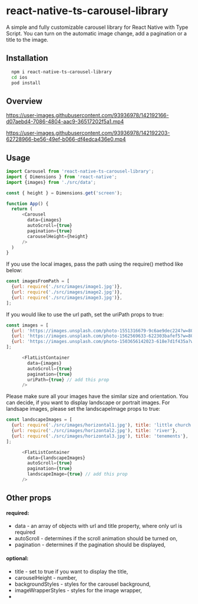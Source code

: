 # react-native-ts-carousel-library

A simple and fully customizable carousel library for React Native with Type Script. 
You can turn on the automatic image change, add a pagination or a title to the image.




## Installation

```bash
  npm i react-native-ts-carousel-library
  cd ios
  pod install
```
    
## Overview

https://user-images.githubusercontent.com/93936978/142192166-d07aebd4-7086-4804-aac9-36517202f5a1.mp4


https://user-images.githubusercontent.com/93936978/142192203-62728966-be56-49ef-b066-df4edca436e0.mp4


## Usage

```javascript
import Carousel from 'react-native-ts-carousel-library';
import { Dimensions } from 'react-native';
import {images} from './src/data';

const { height } = Dimensions.get('screen');

function App() {
  return (
      <Carousel
        data={images}
        autoScroll={true}
        pagination={true}
        carouselHeight={height}
      />
  )
}
```
If you use the local images, pass the path using the require() method like below:

```javascript
const imagesFromPath = [
  {url: require('./src/images/image1.jpg')},
  {url: require('./src/images/image2.jpg')},
  {url: require('./src/images/image3.jpg')},
];
```
If you would like to use the url path, set the uriPath props to true: 

```javascript
const images = [
  {url: 'https://images.unsplash.com/photo-1551316679-9c6ae9dec224?w=800&q=80'},
  {url: 'https://images.unsplash.com/photo-1562569633-622303bafef5?w=800&q=80'},
  {url: 'https://images.unsplash.com/photo-1503656142023-618e7d1f435a?w=800&q=80'},
];

      <FlatListContainer
        data={images}
        autoScroll={true}
        pagination={true}
        uriPath={true} // add this prop
      />
```
Please make sure all your images have the similar size and orientation.
You can decide, if you want to display landscape or portrait images.
For landsape images, please set the landscapeImage props to true:

```javascript
const landscapeImages = [
  {url: require('./src/images/horizontal1.jpg'), title: 'little church'},
  {url: require('./src/images/horizontal2.jpg'), title: 'river'},
  {url: require('./src/images/horizontal3.jpg'), title: 'tenements'},
];

      <FlatListContainer
        data={landscapeImages}
        autoScroll={true}
        pagination={true}
        landscapeImage={true} // add this prop
      />
```

## Other props

#### required:

- data - an array of objects with url and title property, where only url is required
- autoScroll - determines if the scroll animation should be turned on,
- pagination - determines if the pagination should be displayed,

#### optional:

- title - set to true if you want to display the title,
- carouselHeight - number,
- backgroundStyles - styles for the carousel background,
- imageWrapperStyles - styles for the image wrapper,
- 
